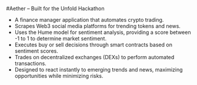 #Aether – Built for the Unfold Hackathon

- A finance manager application that automates crypto trading.
- Scrapes Web3 social media platforms for trending tokens and news.
- Uses the Hume model for sentiment analysis, providing a score between -1 to 1 to determine market sentiment.
- Executes buy or sell decisions through smart contracts based on sentiment scores.
- Trades on decentralized exchanges (DEXs) to perform automated transactions.
- Designed to react instantly to emerging trends and news, maximizing opportunities while minimizing risks.
